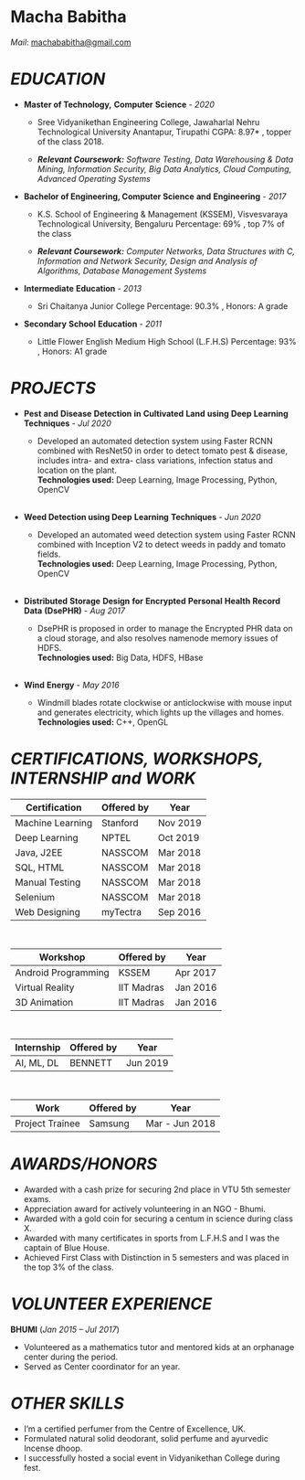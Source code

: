 # **Macha Babitha**
*Mail*: machababitha@gmail.com

# ***EDUCATION***

-  **Master of Technology,**  **Computer**  **Science**  - _2020_
    - Sree Vidyanikethan Engineering College, Jawaharlal Nehru Technological University Anantapur, Tirupathi CGPA: 8.97* , topper of the class 2018.
  
    - ***Relevant Coursework:*** _Software Testing, Data Warehousing & Data Mining, Information Security, Big Data Analytics, Cloud Computing, Advanced Operating Systems_

- **Bachelor of Engineering, Computer Science**  **and**  **Engineering**  _- 2017_

  - K.S. School of Engineering & Management (KSSEM), Visvesvaraya Technological University, Bengaluru Percentage: 69% , top 7% of the class

  - ***Relevant Coursework:*** _Computer Networks, Data Structures with C, Information and Network Security, Design and Analysis of Algorithms, Database Management Systems_

- **Intermediate**  **Education** -  _2013_

  - Sri Chaitanya Junior College Percentage: 90.3% , Honors: A grade

- **Secondary**  **School**  **Education** -  _2011_

  - Little Flower English Medium High School (L.F.H.S) Percentage: 93% , Honors: A1 grade




# ***PROJECTS***

- **Pest**  **and**  **Disease**  **Detection**  **in**  **Cultivated**  **Land**  **using**  **Deep**  **Learning**  **Techniques**  - _Jul_  _2020_

  -  Developed  an  automated  detection  system  using  Faster  RCNN  combined  with  ResNet50  in  order  to  detect  tomato pest  &  disease,  includes  intra-  and  extra-  class  variations,  infection  status  and  location  on  the  plant. <br>
**Technologies used:** Deep Learning, Image Processing, Python, OpenCV  <br><br>

-  **Weed Detection using Deep**  **Learning**  **Techniques**  - _Jun_  _2020_

     - Developed  an  automated  weed  detection  system  using  Faster  RCNN  combined  with  Inception  V2  to  detect  weeds in paddy and tomato  fields. <br>
**Technologies used:** Deep Learning, Image Processing, Python, OpenCV  <br><br>

- **Distributed**  **Storage**  **Design**  **for**  **Encrypted**  **Personal**  **Health**  **Record**  **Data**  **(DsePHR)**  - _Aug_  _2017_

  - DsePHR  is  proposed  in  order  to  manage  the  Encrypted  PHR  data  on  a  cloud  storage,  and  also  resolves  namenode memory issues of  HDFS. <br>
**Technologies used:** Big Data, HDFS, HBase  <br><br>

-  **Wind**  **Energy**  - _May_  _2016_

   - Windmill  blades  rotate  clockwise  or  anticlockwise  with  mouse  input  and  generates  electricity,  which  lights  up  the villages and  homes. <br>
**Technologies used:** C++, OpenGL



# ***CERTIFICATIONS, WORKSHOPS, INTERNSHIP and WORK***


Certification | Offered by | Year
---|---|--
Machine  Learning | Stanford | Nov 2019
Deep Learning | NPTEL | Oct 2019
Java, J2EE | NASSCOM | Mar 2018
SQL, HTML | NASSCOM | Mar 2018
Manual Testing | NASSCOM| Mar 2018
Selenium | NASSCOM | Mar 2018
Web Designing |myTectra| Sep 2016


<br>

Workshop| Offered by | Year
---|---|---
Android Programming | KSSEM  | Apr 2017
Virtual Reality| IIT Madras | Jan 2016
3D Animation | IIT Madras |Jan 2016

<br>


Internship| Offered by | Year
---|---|---
AI, ML, DL | BENNETT | Jun 2019


<br>


Work| Offered by | Year
---|---|---
Project Trainee | Samsung | Mar - Jun 2018

# ***AWARDS/HONORS***

- Awarded with a cash prize for securing 2nd place in VTU 5th semester  exams.
- Appreciation award for actively volunteering in an NGO -  Bhumi.
- Awarded with a gold coin for securing a centum in science during class  X.
- Awarded with many certificates in sports from L.F.H.S and I was the captain of Blue  House.
- Achieved First Class with Distinction in 5 semesters and was placed in the top 3% of the  class.
 

# ***VOLUNTEER EXPERIENCE***

**BHUMI**   (_Jan 2015 – Jul_  _2017_)
-  Volunteered as a mathematics tutor and mentored kids at an orphanage center during the  period.
- Served as Center coordinator for an  year.



# ***OTHER SKILLS***

- I’m a certified perfumer from the Centre of Excellence,  UK.
- Formulated natural solid deodorant, solid perfume and ayurvedic Incense  dhoop.
- I successfully hosted a social event in Vidyanikethan College during  fest.



